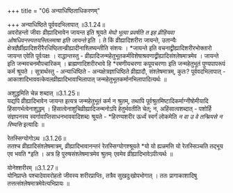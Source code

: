 +++
title = "06 अन्याधिष्ठिताधिकरणम्"

+++
अन्याधिष्ठिते पूर्ववदभिलापात् ॥3.1.24॥  
अवरोहन्तो जीवाः व्रीह्यादिभावेन जायन्त इति श्रूयते *मेघो भूत्वा प्रवर्षति त इह व्रीहियवा ओषधिवनस्पतयस्तिलमाषा इति जायन्ते* इति । ते किं व्रीह्यादिशरीरा जायन्ते, उतान्यैः क्षेत्रज्ञैर्व्रीह्यादिशरीरैरधिष्ठितान्व्रीह्यादीनाश्लिष्यन्तीति संशयः । *जायन्ते इति वचनाद्व्रीह्यादिशरीरभोक्तारो जायन्त एवेति पूर्वःपक्षः । राद्धान्तस्तु - व्रीह्यादिजन्महेतुभूतकर्मविशेषाश्रवणाद्व्रीह्यादिसंश्लेषमात्रमेव । जायन्ते इति जन्मवचनमौपचारिकम् । ब्राह्मणादिशरीरभावे हि *रमणीयचरणा कपूयचरणाः इति जन्महेतुभूतं पुण्यपापरूपं कर्म श्रूयते । सूत्रार्थस्तु - अन्याधिष्ठिते - अन्यक्षेत्रज्ञाधिष्ठिते व्रीह्यादौ, संश्लेषमात्रम्, कुतः? पूर्ववदभिलापात् - आकाशादिभाववत्केवलव्रीह्यादिभावाभिलापात् जन्महेतुभूतकर्मानभिलापादित्यर्थः ॥

अशुद्धमिति चेन्न शब्दात् ॥3.1.25॥  
यद्यपि व्रीह्यादिभावेन जायन्त इत्यत्र जन्महेतुभूतं कर्म न श्रुतम्, तथापि पूर्वश्रुतमिष्टादिकर्माग्नीषोमीयादि हिंसागर्भत्वेनाशुद्धम् । हिंसात्वेनाशुचिव्रीह्यादिजन्मनोऽपि हेतुर्भवतीति चेत्; न, अहिंसात्वशब्दात् - पशोर्हि संज्ञपनस्य स्वर्गावाप्तिसाधनभाववादिशब्दः श्रूयते - *हिरण्यशरीर ऊर्ध्वं स्वर्गं लोकमेति *न वा उ वे तन्म्रियसे न रिष्यसि* इत्यादिः ॥

रेतस्सिग्योगोऽथ ॥3.1.26॥  
ततश्च व्रीह्यादिसंश्लेषमात्रम्, व्रीह्यादिभावानन्तरं रेतस्सिग्योगश्श्रूयते *यो यो ह्यन्नमत्ति यो रेतस्सिञ्चति तद्भूय एव भवति *इति । अत्र हि पुरुषसंश्लेषमात्रमेव श्रुतम्ः एवमेव व्रीह्यादिभावेऽपीत्यर्थः ॥

योनेश्शरीरम् ॥3.1.27॥  
योनिप्राप्तेः पश्चादेवावरोहतो जीवस्य शरीरप्राप्तिः, तत्रैव सुखदुःखोपभोगात् । ततः प्रागाकाशादिषु तत्तत्संश्लेषमात्रमेवेत्यभिप्रायः ॥